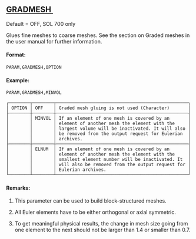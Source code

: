 ## [GRADMESH ](https://nexus.hexagon.com/documentationcenter/bundle/MSC_Nastran_2022.4/page/Nastran_Combined_Book/qrg/parameters/TOC.GRADMESH.xhtml)

Default = OFF, SOL 700 only

Glues fine meshes to coarse meshes. See the section on Graded meshes in the user manual for further information.

#### Format:

```nastran
PARAM,GRADMESH,OPTION
```

#### Example:

```nastran
PARAM,GRADMESH,MINVOL
```

```text
┌────────┬────────┬──────────────────────────────────────────────────┐
│ OPTION │ OFF    │ Graded mesh gluing is not used (Character)       │
├────────┼────────┼──────────────────────────────────────────────────┤
│        │ MINVOL │ If an element of one mesh is covered by an       │
│        │        │ element of another mesh the element with the     │
│        │        │ largest volume will be inactivated. It will also │
│        │        │ be removed from the output request for Eulerian  │
│        │        │ archives.                                        │
├────────┼────────┼──────────────────────────────────────────────────┤
│        │ ELNUM  │ If an element of one mesh is covered by an       │
│        │        │ element of another mesh the element with the     │
│        │        │ smallest element number will be inactivated. It  │
│        │        │ will also be removed from the output request for │
│        │        │ Eulerian archives.                               │
└────────┴────────┴──────────────────────────────────────────────────┘
```
#### Remarks:

1. This parameter can be used to build block-structured meshes.

2. All Euler elements have to be either orthogonal or axial symmetric.

3. To get meaningful physical results, the change in mesh size going from one element to the next should not be larger than 1.4 or smaller than 0.7.

